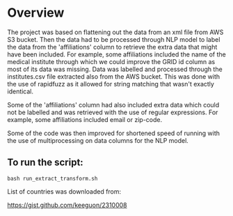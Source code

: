 # Overview

The project was based on flattening out the data from an xml file from AWS S3 bucket. Then the data had to be processed through NLP model to label the data from the 'affiliations' column to retrieve the extra data that might have been included. For example, some affiliations included the name of the medical institute through which we could improve the GRID id column as most of its data was missing. Data was labelled and processed through the institutes.csv file extracted also from the AWS bucket. This was done with the use of rapidfuzz as it allowed for string matching that wasn't exactly identical.

Some of the 'affiliations' column had also included extra data which could not be labelled and was retrieved with the use of regular expressions. For example, some affiliations included email or zip-code.

Some of the code was then improved for shortened speed of running with the use of multiprocessing on data columns for the NLP model.

## To run the script:

`bash run_extract_transform.sh`







List of countries was downloaded from:

https://gist.github.com/keeguon/2310008